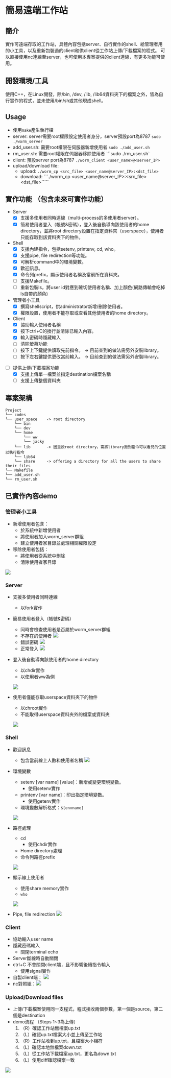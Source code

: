 # 簡易遠端工作站

## 簡介
實作可遠端存取的工作站，具體內容包括server、自行實作的shell、給管理者用的小工具，以及重新包裝過的client和供client從工作站上傳/下載檔案的程式。
可以直接使用nc連線至server，也可使用本專案提供的client連線，有更多功能可使用。


## 開發環境/工具
使用C++，在Linux開發，除/bin, /dev, /lib, /lib64資料夾下的檔案之外，皆為自行實作的程式，並未使用/bin/sh或其他現成shell。

## Usage
- 使用```make```產生執行檔
- server: server需要root權限設定使用者身分，server預設port為8787
    ```sudo ./worm_server```
- add_user.sh: 需要root權限在伺服器新增使用者
    ```sudo ./add_user.sh```
- rm_user.sh:  需要root權限在伺服器移除使用者
    ```sudo ./rm_user.sh`
- client: 預設server port為8787
    ```./worm_client <user_name>@<server_IP>```
- upload/download file:
    - upload: ```./worm_cp <src_file> <user_name@server_IP>:<dst_file>```
    - download: ```./worm_cp <user_name@server_IP>:<src_file> <dst_file>`````

## 實作功能 （包含未來可實作功能）
- Server
    - [x] 支援多使用者同時連線（multi-process的多使用者server）。
    - [x] 簡易使用者登入（帳號&密碼），登入後自動導向該使用者的home directory，並將root directory設置在指定資料夾（userspace），使用者只能存取到該資料夾下的物件。
- Shell
    - [x] 支援內建指令，包括setenv, printenv, cd, who。
    - [x] 支援pipe, file redirection等功能。
    - [x] 可解析command中的環境變數。
    - [x] 歡迎訊息。
    - [x] 命令列prefix，顯示使用者名稱及當前所在資料夾。
    - [ ] 支援Makefile。
    - [ ] 重新包裝ls，將user id對應到確切使用者名稱、加上顏色(網路傳輸會吃掉ls自帶的顏色)
- 管理者小工具
    - [x] 撰寫shellscript，供administrator新增/刪除使用者。
    - [x] 權限設置，使用者不能存取或查看其他使用者的home directory。
- Client
    - [x] 協助輸入使用者名稱
    - [x] 按下ctrl+C的換行並清除已輸入內容。
    - [x] 輸入密碼時隱藏輸入
    - [ ] 清除螢幕功能
    - [ ] 按下上下鍵提供讀取先前指令。 -> 目前查到的做法需另外安裝library。
    - [ ] 按下左右鍵提供更改當前輸入。 -> 目前查到的做法需另外安裝library。
- [ ] 提供上傳/下載檔案功能
    - [x] 支援上傳單一檔案並指定destination檔案名稱
    - [ ] 支援上傳整個資料夾

## 專案架構
    Project
    └── codes
    └── user_space    -> root directory
        └── bin
        └── dev
        └── home
            └── ww
            └── jacky
        └── lib       -> 因重設root directory，需將library搬到指令可以看見的位置以執行指令
        └── lib64
        └── share     -> offering a directory for all the users to share their files
    └── Makefile
    └── add_user.sh
    └── rm_user.sh

## 已實作內容demo

### 管理者小工具
- 新增使用者包含：
    - 於系統中新增使用者
    - 將使用者加入worm_server群組
    - 建立使用者家目錄並處理相關權限設定
- 移除使用者包括：
    - 將使用者從系統中刪除
    - 清除使用者家目錄

![](https://hackmd.io/_uploads/HypMUcJvn.png)


### Server
- 支援多使用者同時連線
    - 以fork實作
- 簡易使用者登入（帳號&密碼）
    - 同時會檢查使用者是否屬於worm_server群組
    - 不存在的使用者 ![](https://hackmd.io/_uploads/SyKr6K1Dn.png)
    - 錯誤密碼 ![](https://hackmd.io/_uploads/B1-DaYkP2.png)
    - 正常登入 ![](https://hackmd.io/_uploads/SJI_6YkD2.png)
- 登入後自動導向該使用者的home directory
    - 以chdir實作
    - 以使用者ww為例
    
    ![](https://hackmd.io/_uploads/ryPsy9Jwh.png)
- 使用者僅能存取userspace資料夾下的物件 
    - 以chroot實作
    - 不能取得userspace資料夾外的檔案或資料夾 
    
    ![](https://hackmd.io/_uploads/ry5A0tyvn.png)
    

### Shell
- 歡迎訊息
    - 包含當前線上人數和使用者名稱 ![](https://hackmd.io/_uploads/BkXmYFJv3.png)

- 環境變數
    - setenv [var name] [value]：新增或變更環境變數。
        - 使用setenv實作
    - printenv [var name]：印出指定環境變數。
        - 使用getenv實作
    - 環境變數解析格式：```$[envname]``` 

    ![](https://hackmd.io/_uploads/Skv9Ytywh.png)
- 路徑處理
    - cd
        - 使用chdir實作
    - Home directory處理
    - 命令列路徑prefix

    ![](https://hackmd.io/_uploads/H1V2GcyDn.png)
- 顯示線上使用者 
    - 使用share memory實作
    - ```who``` 
    
    ![](https://hackmd.io/_uploads/BJ_Am5yvh.png)
- Pipe, file redirection ![](https://hackmd.io/_uploads/HkOcuqyP3.png)


### Client
- 協助輸入user name
- 隱藏密碼輸入
    - 關閉terminal echo
- Server斷線時自動關閉
- ctrl+C 不會關閉client端，且不影響後續指令輸入
    - 使用signal實作
- 自製client端： ![](https://hackmd.io/_uploads/rkD4F1xDh.png)
- nc對照組：![](https://hackmd.io/_uploads/SyTkFJePn.png)


### Upload/Download files
- 上傳/下載檔案使用同一支程式，程式接收兩個參數，第一個是source，第二個是destination
- demo流程 （Steps 1~3為上傳）
    1. （R）確認工作站無檔案up.txt
    2. （L）確認up.txt檔案大小並上傳至工作站
    3. （R）工作站收到up.txt，且檔案大小相符
    5. （L）確認本地無檔案down.txt
    6. （L）從工作站下載檔案up.txt，更名為down.txt
    7. （L）使用diff確認檔案一致

![](https://hackmd.io/_uploads/SJcw-xgwh.png)



